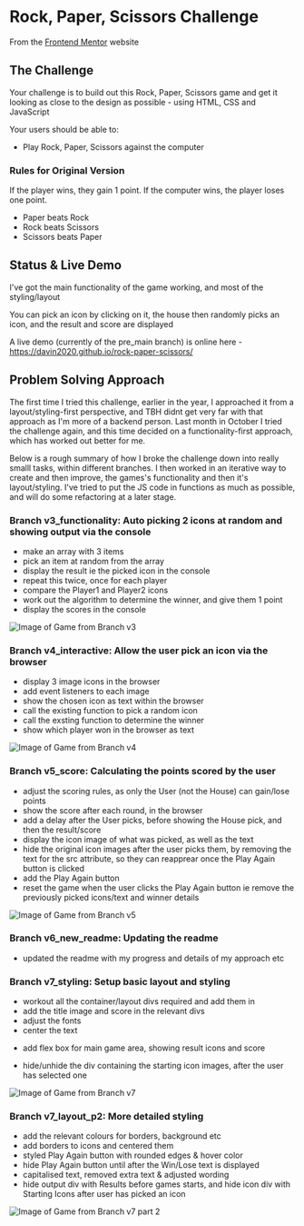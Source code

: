 # Rock, Paper, Scissors Challenge

From the [Frontend Mentor](https://www.frontendmentor.io) website

## The Challenge

Your challenge is to build out this Rock, Paper, Scissors game and get it looking as close to the design as possible - using HTML, CSS and JavaScript

Your users should be able to:
- Play Rock, Paper, Scissors against the computer

### Rules for Original Version

If the player wins, they gain 1 point. If the computer wins, the player loses one point.

- Paper beats Rock
- Rock beats Scissors
- Scissors beats Paper

## Status & Live Demo
I've got the main functionality of the game working, and most of the styling/layout

You can pick an icon by clicking on it, the house then randomly picks an icon, and the result and score are displayed

A live demo (currently of the pre_main branch) is online here - https://davin2020.github.io/rock-paper-scissors/


## Problem Solving Approach
The first time I tried this challenge, earlier in the year, I approached it from a layout/styling-first perspective, and TBH didnt get very far with that approach as I'm more of a backend person. Last month in October I tried the challenge again, and this time decided on a functionality-first approach, which has worked out better for me. 

Below is a rough summary of how I broke the challenge down into really smalll tasks, within different branches. I then worked in an iterative way to create and then improve, the games's functionality and then it's layout/styling. I've tried to put the JS code in functions as much as possible, and will do some refactoring at a later stage.

### Branch v3_functionality: Auto picking 2 icons at random and showing output via the console
- make an array with 3 items
- pick an item at random from the array
- display the result ie the picked icon in the console
- repeat this twice, once for each player
- compare the Player1 and Player2 icons
- work out the algorithm to determine the winner, and give them 1 point
- display the scores in the console

![Image of Game from Branch v3](/screenshots/rock_v3.png)

### Branch v4_interactive: Allow the user pick an icon via the browser
- display 3 image icons in the browser
- add event listeners to each image
- show the chosen icon as text within the browser
- call the existing function to pick a random icon
- call the exsting function to determine the winner
- show which player won in the browser as text

![Image of Game from Branch v4](/screenshots/rock_v4.png)

### Branch v5_score: Calculating the points scored by the user
- adjust the scoring rules, as only the User (not the House) can gain/lose points 
- show the score after each round, in the browser
- add a delay after the User picks, before showing the House pick, and then the result/score
- display the icon image of what was picked, as well as the text
- hide the original icon images after the user picks them, by removing the text for the src attribute, so they can reapprear once the Play Again button is clicked
- add the Play Again button
- reset the game when the user clicks the Play Again button ie remove the previously picked icons/text and winner details

![Image of Game from Branch v5](/screenshots/rock_v5.png)

### Branch v6_new_readme: Updating the readme
- updated the readme with my progress and details of my approach etc

### Branch v7_styling: Setup basic layout and styling
- workout all the container/layout divs required and add them in
- add the title image and score in the relevant divs
- adjust the fonts
- center the text
<!-- - add the relevant colours for borders, background etc  --> <!--  is this actually in v7 or not? or is the screenshot old/wrong? when did i add the title -->
- add flex box for main game area, showing result icons and score
<!-- - add borders to icons and center them / add bordrer around title?  -->
- hide/unhide the div containing the starting icon images, after the user has selected one
<!-- - rest the game when the user clicks the Play Again button? IS this in v5 or v7? -->

![Image of Game from Branch v7](/screenshots/rock_v7.png)

### Branch v7_layout_p2: More detailed styling
- add the relevant colours for borders, background etc 
- add borders to icons and centered them
- styled Play Again button with rounded edges & hover color 
- hide Play Again button until after the Win/Lose text is displayed
- capitalised text, removed extra text & adjusted wording
- hide output div with Results before games starts, and hide icon div with Starting Icons after user has picked an icon

![Image of Game from Branch v7 part 2](/screenshots/rock_v7p2.png)